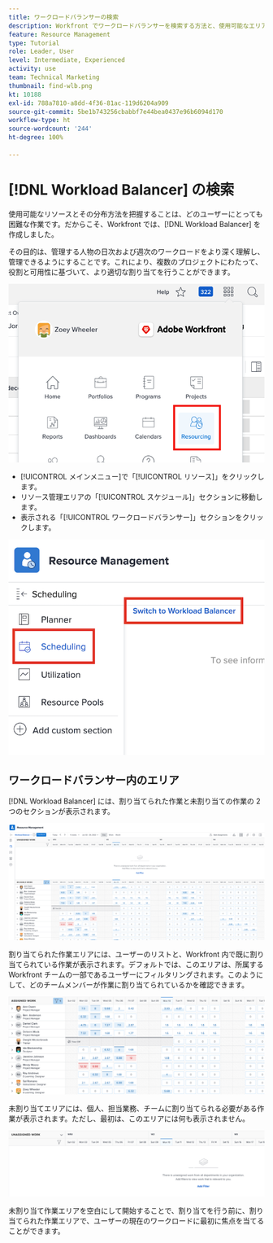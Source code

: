 ```yaml
---
title: ワークロードバランサーの検索
description: Workfront でワークロードバランサーを検索する方法と、使用可能なエリアの一部を理解する方法について説明します。
feature: Resource Management
type: Tutorial
role: Leader, User
level: Intermediate, Experienced
activity: use
team: Technical Marketing
thumbnail: find-wlb.png
kt: 10188
exl-id: 788a7810-a8dd-4f36-81ac-119d6204a909
source-git-commit: 5be1b743256cbabbf7e44bea0437e96b6094d170
workflow-type: ht
source-wordcount: '244'
ht-degree: 100%

---
```


# [!DNL Workload Balancer] の検索

使用可能なリソースとその分布方法を把握することは、どのユーザーにとっても困難な作業です。だからこそ、Workfront では、[!DNL Workload Balancer] を作成しました。

その目的は、管理する人物の日次および週次のワークロードをより深く理解し、管理できるようにすることです。これにより、複数のプロジェクトにわたって、役割と可用性に基づいて、より適切な割り当てを行うことができます。

![メインメニューのリソース](assets/Find_01.png)

* [!UICONTROL メインメニュー]で「[!UICONTROL リソース]」をクリックします。
* リソース管理エリアの「[!UICONTROL スケジュール]」セクションに移動します。
* 表示される「[!UICONTROL ワークロードバランサー]」セクションをクリックします。

![ワークロードバランサーセクション](assets/Find_02.png)

## ワークロードバランサー内のエリア

[!DNL Workload Balancer] には、割り当てられた作業と未割り当ての作業の 2 つのセクションが表示されます。

![未割り当てエリア](assets/Find_03.png)

割り当てられた作業エリアには、ユーザーのリストと、Workfront 内で既に割り当てられている作業が表示されます。デフォルトでは、このエリアは、所属する Workfront チームの一部であるユーザーにフィルタリングされます。このようにして、どのチームメンバーが作業に割り当てられているかを確認できます。

![割り当てられたエリアのユーザー](assets/Find_03b.png)

未割り当てエリアには、個人、担当業務、チームに割り当てられる必要がある作業が表示されます。ただし、最初は、このエリアには何も表示されません。

![未割り当て作業エリア](assets/Find_03c.png)

未割り当て作業エリアを空白にして開始することで、割り当てを行う前に、割り当てられた作業エリアで、ユーザーの現在のワークロードに最初に焦点を当てることができます。
